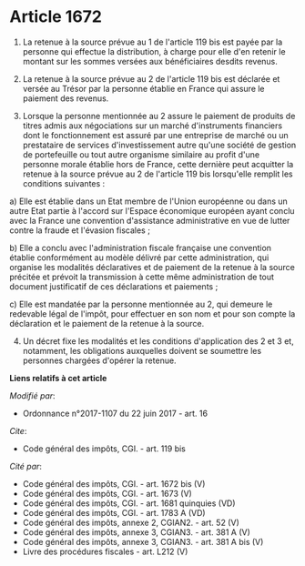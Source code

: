 # Article 1672

1. La retenue à la source prévue au 1 de l'article 119 bis est payée par la personne qui effectue la distribution, à charge
pour elle d'en retenir le montant sur les sommes versées aux bénéficiaires desdits revenus.

2. La retenue à la source prévue au 2 de l'article 119 bis est déclarée et versée au Trésor par la personne établie en France
qui assure le paiement des revenus.

3. Lorsque la personne mentionnée au 2 assure le paiement de produits de titres admis aux négociations sur un marché
d'instruments financiers dont le fonctionnement est assuré par une entreprise de marché ou un prestataire de services
d'investissement autre qu'une société de gestion de portefeuille ou tout autre organisme similaire au profit d'une personne
morale établie hors de France, cette dernière peut acquitter la retenue à la source prévue au 2 de l'article 119 bis
lorsqu'elle remplit les conditions suivantes :

a) Elle est établie dans un Etat membre de l'Union européenne ou dans un autre Etat partie à l'accord sur l'Espace économique
européen ayant conclu avec la France une convention d'assistance administrative en vue de lutter contre la fraude et
l'évasion fiscales ;

b) Elle a conclu avec l'administration fiscale française une convention établie conformément au modèle délivré par cette
administration, qui organise les modalités déclaratives et de paiement de la retenue à la source précitée et prévoit la
transmission à cette même administration de tout document justificatif de ces déclarations et paiements ;

c) Elle est mandatée par la personne mentionnée au 2, qui demeure le redevable légal de l'impôt, pour effectuer en son nom et
pour son compte la déclaration et le paiement de la retenue à la source.

4. Un décret fixe les modalités et les conditions d'application des 2 et 3 et, notamment, les obligations auxquelles doivent
se soumettre les personnes chargées d'opérer la retenue.

**Liens relatifs à cet article**

_Modifié par_:

  - Ordonnance n°2017-1107 du 22 juin 2017 - art. 16

_Cite_:

  - Code général des impôts, CGI. - art. 119 bis

_Cité par_:

  - Code général des impôts, CGI. - art. 1672 bis (V)
  - Code général des impôts, CGI. - art. 1673 (V)
  - Code général des impôts, CGI. - art. 1681 quinquies (VD)
  - Code général des impôts, CGI. - art. 1783 A (VD)
  - Code général des impôts, annexe 2, CGIAN2. - art. 52 (V)
  - Code général des impôts, annexe 3, CGIAN3. - art. 381 A (V)
  - Code général des impôts, annexe 3, CGIAN3. - art. 381 A bis (V)
  - Livre des procédures fiscales - art. L212 (V)
